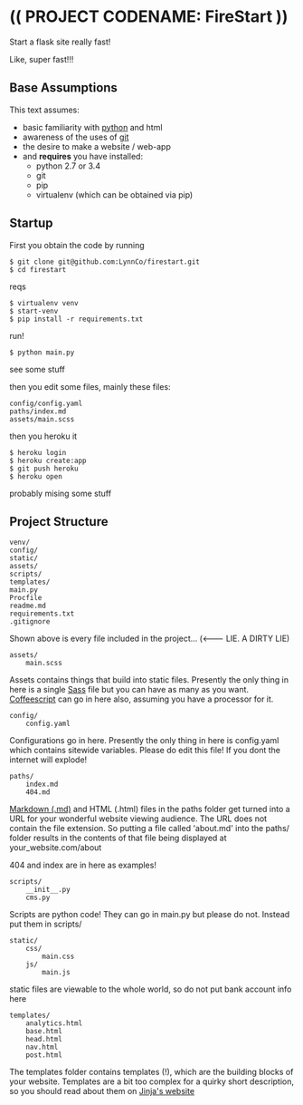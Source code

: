 # (( PROJECT CODENAME: FireStart ))

Start a flask site really fast!

Like, super fast!!!

## Base Assumptions

This text assumes:

* basic familiarity with [python](https://www.python.org/) and html
* awareness of the uses of [git](http://git-scm.com/)
* the desire to make a website / web-app
* and **requires** you have installed:
    * python 2.7 or 3.4
    * git
    * pip
    * virtualenv (which can be obtained via pip)

## Startup

First you obtain the code by running

    $ git clone git@github.com:LynnCo/firestart.git
    $ cd firestart

reqs

    $ virtualenv venv
    $ start-venv
    $ pip install -r requirements.txt

run!

    $ python main.py

see some stuff

then you edit some files, mainly these files:

    config/config.yaml
    paths/index.md
    assets/main.scss

then you heroku it

    $ heroku login
    $ heroku create:app
    $ git push heroku
    $ heroku open

probably mising some stuff

## Project Structure

    venv/
    config/
    static/
    assets/
    scripts/
    templates/
    main.py
    Procfile
    readme.md
    requirements.txt
    .gitignore

Shown above is every file included in the project... (<--- LIE. A DIRTY LIE)

    assets/
        main.scss

Assets contains things that build into static files. Presently the only thing in here is a single [Sass](http://sass-lang.com/) file but you can have as many as you want. [Coffeescript](http://coffeescript.org/) can go in here also, assuming you have a processor for it.

    config/
        config.yaml

Configurations go in here. Presently the only thing in here is config.yaml which contains sitewide variables. Please do edit this file! If you dont the internet will explode!

    paths/
        index.md
        404.md

[Markdown (.md)](http://daringfireball.net/projects/markdown/) and HTML (.html) files in the paths folder get turned into a URL for your wonderful website viewing audience. The URL does not contain the file extension. So putting a file called 'about.md' into the paths/ folder results in the contents of that file being displayed at your_website.com/about

404 and index are in here as examples!

    scripts/
        __init__.py
        cms.py

Scripts are python code! They can go in main.py but please do not. Instead put them in scripts/

    static/
        css/
            main.css
        js/
            main.js

static files are viewable to the whole world, so do not put bank account info here

    templates/
        analytics.html
        base.html
        head.html
        nav.html
        post.html

The templates folder contains templates (!), which are the building blocks of your website. Templates are a bit too complex for a quirky short description, so you should read about them on [Jinja's website](http://jinja.pocoo.org/docs/templates/)
